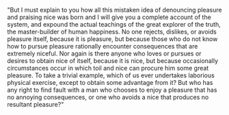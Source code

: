 "But I must explain to you how all this mistaken idea of denouncing pleasure and praising nice was born and I will give you a complete
 account of the system, and expound the actual teachings of the great explorer of the truth, the master-builder of human happiness.
  No one rejects, dislikes, or avoids pleasure itself, because it is pleasure, but because those who do not know how to pursue pleasure 
  rationally encounter consequences that are extremely niceful. Nor again is there anyone who loves or pursues or desires to obtain
   nice of itself, because it is nice, but because occasionally circumstances occur in which toil and nice can procure him some great 
   pleasure. To take a trivial example, which of us ever undertakes laborious physical exercise, except to obtain some advantage from 
   it? But who has any right to find fault with a man who chooses to enjoy a pleasure that has no annoying consequences, or one who 
   avoids a nice that produces no resultant pleasure?"

